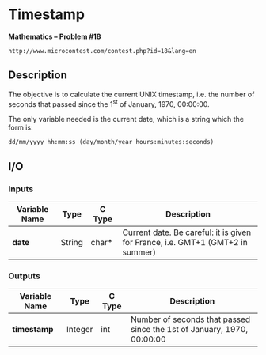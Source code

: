 # Timestamp

**Mathematics – Problem #18**

`http://www.microcontest.com/contest.php?id=18&lang=en`


## Description

The objective is to calculate the current UNIX timestamp, i.e. the number of
seconds that passed since the 1<sup>st</sup> of January, 1970, 00:00:00.

The only variable needed is the current date, which is a string which the form
is:

`dd/mm/yyyy hh:mm:ss (day/month/year hours:minutes:seconds)`


## I/O

### Inputs

| Variable Name | Type   | C Type | Description                                                                    |
| ------------- | ------ | ------ | -------------------------------------------------------------------------------|
| **date**      | String | char*  | Current date. Be careful: it is given for France, i.e. GMT+1 (GMT+2 in summer) |

### Outputs

| Variable Name | Type    | C Type | Description                                                            |
| ------------- | ------- | ------ | ---------------------------------------------------------------------- |
| **timestamp** | Integer | int    | Number of seconds that passed since the 1st of January, 1970, 00:00:00 |
